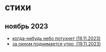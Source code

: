 # стихи

## ноябрь 2023
- [когда-нибудь небо потухнет (19.11.2023)](2023-11-19.когда-нибудь-небо-потухнет.md)
- [за окном поднимается утро, (19.11.2023)](2023-11-19.за-окном-поднимается-утро)
